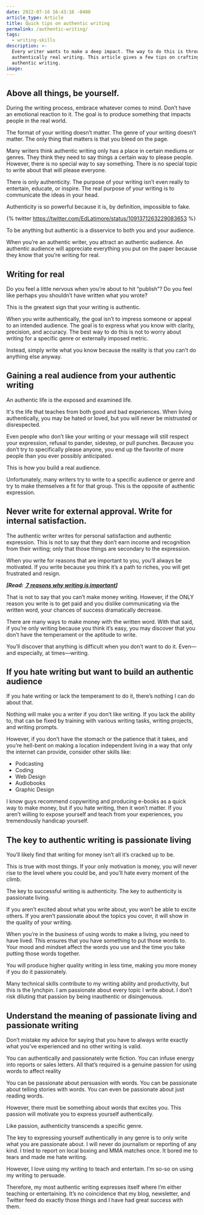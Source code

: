 ```yaml
---
date: 2022-07-16 16:43:16 -0400
article_type: Article
title: Quick tips on authentic writing
permalink: /authentic-writing/
tags:
  - writing-skills
description: >-
  Every writer wants to make a deep impact. The way to do this is through
  authentically real writing. This article gives a few tips on crafting
  authentic writing.
image:
---
```

## Above all things, be yourself.

During the writing process, embrace whatever comes to mind. Don’t have an emotional reaction to it. The goal is to produce something that impacts people in the real world.

The format of your writing doesn’t matter. The genre of your writing doesn’t matter. The only thing that matters is that you bleed on the page.

Many writers think authentic writing only has a place in certain mediums or genres. They think they need to say things a certain way to please people. However, there is no special way to say something. There is no special topic to write about that will please everyone.

There is only authenticity. The purpose of your writing isn’t even really to entertain, educate, or inspire. The real purpose of your writing is to communicate the ideas in your head.

Authenticity is so powerful because it is, by definition, impossible to fake.

{% twitter https://twitter.com/EdLatimore/status/1091371263229083653 %}

To be anything but authentic is a disservice to both you and your audience.

When you’re an authentic writer, you attract an authentic audience. An authentic audience will appreciate everything you put on the paper because they know that you’re writing for real.

## Writing for real

Do you feel a little nervous when you’re about to hit “publish”? Do you feel like perhaps you shouldn’t have written what you wrote?

This is the greatest sign that your writing is authentic.

When you write authentically, the goal isn’t to impress someone or appeal to an intended audience. The goal is to express what you know with clarity, precision, and accuracy. The best way to do this is not to worry about writing for a specific genre or externally imposed metric.

Instead, simply write what you know because the reality is that you can’t do anything else anyway.

## Gaining a real audience from your authentic writing

An authentic life is the exposed and examined life.

It's the life that teaches from both good and bad experiences. When living authentically, you may be hated or loved, but you will never be mistrusted or disrespected.

Even people who don’t like your writing or your message will still respect your expression, refusal to pander, sidestep, or pull punches. Because you don’t try to specifically please anyone, you end up the favorite of more people than you ever possibly anticipated.

This is how you build a real audience.

Unfortunately, many writers try to write to a specific audience or genre and try to make themselves a fit for that group. This is the opposite of authentic expression.

## Never write for external approval. Write for internal satisfaction.

The authentic writer writes for personal satisfaction and authentic expression. This is not to say that they don’t earn income and recognition from their writing; only that those things are secondary to the expression.

When you write for reasons that are important to you, you’ll always be motivated. If you write because you think it’s a path to riches, you will get frustrated and resign.

***\[Read: [&nbsp;7 reasons why writing is important](/why-is-writing-important/)\]***

That is not to say that you can’t make money writing. However, if the ONLY reason you write is to get paid and you dislike communicating via the written word, your chances of success dramatically decrease.

There are many ways to make money with the written word. With that said, if you’re only writing because you think it’s easy, you may discover that you don’t have the temperament or the aptitude to write.

You’ll discover that anything is difficult when you don’t want to do it. Even—and especially, at times—writing.

## If you hate writing but want to build an authentic audience

If you hate writing or lack the temperament to do it, there’s nothing I can do about that.

Nothing will make you a writer if you don’t like writing. If you lack the ability to, that can be fixed by training with various writing tasks, writing projects, and writing prompts.

However, if you don’t have the stomach or the patience that it takes, and you’re hell-bent on making a location independent living in a way that only the internet can provide, consider other skills like:

* Podcasting
* Coding
* Web Design
* Audiobooks
* Graphic Design

I know guys recommend copywriting and producing e-books as a quick way to make money, but if you hate writing, then it won’t matter. If you aren’t willing to expose yourself and teach from your experiences, you tremendously handicap yourself.

## The key to authentic writing is passionate living

You’ll likely find that writing for money isn’t all it’s cracked up to be.

This is true with most things. If your only motivation is money, you will never rise to the level where you could be, and you’ll hate every moment of the climb.

The key to successful writing is authenticity. The key to authenticity is passionate living.

If you aren’t excited about what you write about, you won’t be able to excite others. If you aren’t passionate about the topics you cover, it will show in the quality of your writing.&nbsp;

When you’re in the business of using words to make a living, you need to have lived. This ensures that you have something to put those words to. Your mood and mindset affect the words you use and the time you take putting those words together.

You will produce higher quality writing in less time, making you more money if you do it passionately.

Many technical skills contribute to my writing ability and productivity, but this is the lynchpin. I am passionate about every topic I write about. I don’t risk diluting that passion by being inauthentic or disingenuous.

## Understand the meaning of passionate living and passionate writing

Don’t mistake my advice for saying that you have to always write exactly what you’ve experienced and no other writing is valid.

You can authentically and passionately write fiction. You can infuse energy into reports or sales letters. All that’s required is a genuine passion for using words to affect reality

You can be passionate about persuasion with words. You can be passionate about telling stories with words. You can even be passionate about just reading words.

However, there must be something about words that excites you. This passion will motivate you to express yourself authentically.

Like passion, authenticity transcends a specific genre.

The key to expressing yourself authentically in any genre is to only write what you are passionate about. I will never do journalism or reporting of any kind. I tried to report on local boxing and MMA matches once. It bored me to tears and made me hate writing.

However, I love using my writing to teach and entertain. I’m so-so on using my writing to persuade.

Therefore, my most authentic writing expresses itself where I’m either teaching or entertaining. It’s no coincidence that my blog, newsletter, and Twitter feed do exactly those things and I have had great success with them.&nbsp;
